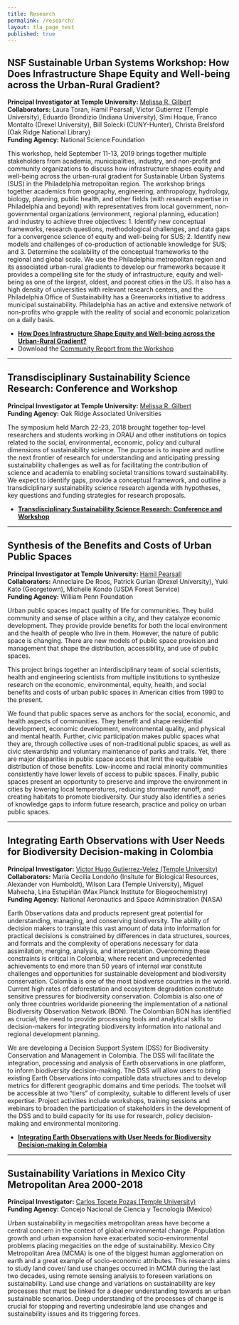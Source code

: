 ```yaml
---
title: Research
permalink: /research/
layout: tla_page_test
published: true
---
```


## NSF Sustainable Urban Systems Workshop: How Does Infrastructure Shape Equity and Well-being across the Urban-Rural Gradient?

**Principal Investigator at Temple University:** [Melissa R. Gilbert](https://liberalarts.temple.edu/academics/faculty/gilbert-melissa-r)<br>
**Collaborators:** Laura Toran, Hamil Pearsall, Victor Gutierrez (Temple University), Eduardo Brondizio (Indiana University), Simi Hoque, Franco Montalto (Drexel University), Bill Solecki (CUNY-Hunter), Christa Brelsford (Oak Ridge National Library)<br>
**Funding Agency:** National Science Foundation<br>

This workshop, held September 11-13, 2019 brings together multiple stakeholders from academia, municipalities, industry, and non-profit and community organizations to discuss how infrastructure shapes equity and well-being across the urban-rural gradient for Sustainable Urban Systems (SUS) in the Philadelphia metropolitan region. The workshop brings together academics from geography, engineering, anthropology, hydrology, biology, planning, public health, and other fields (with research expertise in Philadelphia and beyond) with representatives from local government, non-governmental organizations (environment, regional planning, education) and industry to achieve three objectives: 1. Identify new conceptual frameworks, research questions, methodological challenges, and data gaps for a convergence science of equity and well-being for SUS; 2. Identify new models and challenges of co-production of actionable knowledge for SUS; and 3. Determine the scalability of the conceptual frameworks to the regional and global scale. We use the Philadelphia metropolitan region and its associated urban-rural gradients to develop our frameworks because it provides a compelling site for the study of infrastructure, equity and well-being as one of the largest, oldest, and poorest cities in the US. It also has a high density of universities with relevant research centers, and the Philadelphia Office of Sustainability has a Greenworks initiative to address municipal sustainability. Philadelphia has an active and extensive network of non-profits who grapple with the reality of social and economic polarization on a daily basis.

- [**How Does Infrastructure Shape Equity and Well-being across the Urban-Rural Gradient?**](https://sites.temple.edu/susworkshop/)<br>
- Download the [Community Report from the Workshop](https://drive.google.com/open?id=1yZfBqFTSi6-KWA60W57qnr2kupdbS9Tf)<br>

___

## Transdisciplinary Sustainability Science Research: Conference and Workshop

**Principal Investigator at Temple University:** [Melissa R. Gilbert](https://liberalarts.temple.edu/academics/faculty/gilbert-melissa-r)<br>
**Funding Agency:** Oak Ridge Associated Universities<br>

The symposium held March 22-23, 2018 brought together top-level researchers and students working in ORAU and other institutions on topics related to the social, environmental, economic, policy and cultural dimensions of sustainability science. The purpose is to inspire and outline the next frontier of research for understanding and anticipating pressing sustainability challenges as well as for facilitating the contribution of science and academia to enabling societal transitions toward sustainability. We expect to identify gaps, provide a conceptual framework, and outline a transdiciplinary sustainability science research agenda with hypotheses, key questions and funding strategies for research proposals.

- [**Transdisciplinary Sustainability Science Research: Conference and Workshop**](https://events.temple.edu/sites/research/files/images/agenda3.8.18.pdf)<br>

___

## Synthesis of the Benefits and Costs of Urban Public Spaces

**Principal Investigator at Temple University:** [Hamil Pearsall](https://liberalarts.temple.edu/academics/faculty/pearsall-hamil)<br>
**Collaborators:** Anneclaire De Roos, Patrick Gurian (Drexel University), Yuki Kato (Georgetown), Michelle Kondo (USDA Forest Service)<br>
**Funding Agency:** William Penn Foundation<br>

Urban public spaces impact quality of life for communities. They build community and sense of place within a city, and they catalyze economic development. They provide provide benefits for both the local environment and the health of people who live in them. However, the nature of public space is changing. There are new models of public space provision and management that shape the distribution, accessibility, and use of public spaces.

This project brings together an interdisciplinary team of social scientists, health and engineering scientists from multiple institutions to synthesize research on the economic, environmental, equity, health, and social benefits and costs of urban public spaces in American cities from 1990 to the present.

We found that public spaces serve as anchors for the social, economic, and health aspects of communities. They benefit and shape residential development, economic development, environmental quality, and physical and mental health. Further, civic participation makes public spaces what they are, through collective uses of non-traditional public spaces, as well as civic stewardship and voluntary maintenance of parks and trails. Yet, there are major disparities in public space access that limit the equitable distribution of those benefits. Low-income and racial minority communities consistently have lower levels of access to public spaces. Finally, public spaces present an opportunity to preserve and improve the environment in cities by lowering local temperatures, reducing stormwater runoff, and creating habitats to promote biodiversity. Our study also identifies a series of knowledge gaps to inform future research, practice and policy on urban public spaces.

___

## Integrating Earth Observations with User Needs for Biodiversity Decision-making in Colombia

**Principal Investigator:** [Victor Hugo Gutierrez-Velez (Temple University)](https://liberalarts.temple.edu/academics/faculty/gutierrez-velez-victor-hugo)<br>
**Collaborators:** María Cecilia Londoño (Insitute for Biological Resources, Alexander von Humboldt), Wilson Lara (Temple University), Miguel Mahecha, Lina Estupiñàn (Max Planck Institute for Biogeochemistry)<br>
**Funding Agency:** National Aeronautics and Space Administration (NASA)<br>

Earth Observations data and products represent great potential for understanding, managing, and conserving biodiversity. The ability of decision makers to translate this vast amount of data into information for practical decisions is constrained by differences in data structures, sources, and formats and the complexity of operations necessary for data assimilation, merging, analysis, and interpretation. Overcoming these constraints is critical in Colombia, where recent and unprecedented achievements to end more than 50 years of internal war constitute challenges and opportunities for sustainable development and biodiversity conservation. Colombia is one of the most biodiverse countries in the world. Current high rates of deforestation and ecosystem degradation constitute sensitive pressures for biodiversity conservation. Colombia is also one of only three countries worldwide pioneering the implementation of a national Biodiversity Observation Network (BON). The Colombian BON has identified as crucial, the need to provide processing tools and analytical skills to decision-makers for integrating biodiversity information into national and regional development planning.

We are developing a Decision Support System (DSS) for Biodiversity Conservation and Management in Colombia. The DSS will facilitate the integration, processing and analysis of Earth observations in one platform, to inform biodiversity decision-making. The DSS will allow users to bring existing Earth Observations into compatible data structures and to develop metrics for different geographic domains and time periods. The toolset will be accessible at two “tiers” of complexity, suitable to different levels of user expertise. Project activities include workshops, training sessions and webinars to broaden the participation of stakeholders in the development of the DSS and to build capacity for its use for research, policy decision-making and environmental monitoring.

- [**Integrating Earth Observations with User Needs for Biodiversity Decision-making in Colombia**](http://bosproject.org/en/)<br>

___

## Sustainability Variations in Mexico City Metropolitan Area 2000-2018

**Principal Investigator:** [Carlos Topete Pozas (Temple University)](https://liberalarts.temple.edu/academics/faculty/topete-pozas-carlos)<br>
**Funding Agency:** Concejo Nacional de Ciencia y Tecnología (Mexico)<br>

Urban sustainability in megacities metropolitan areas have become a central concern in the context of global environmental change. Population growth and urban expansion have exacerbated socio-environmental problems placing megacities on the edge of sustainability. Mexico City Metropolitan Area (MCMA) is one of the biggest human agglomeration on earth and a great example of socio-economic attributes. This research aims to study land cover/ land use changes occurred in MCMA during the last two decades, using remote sensing analysis to foreseen variations on sustainability. Land use change and variations on sustainability are key processes that must be linked for a deeper understanding towards an urban sustainable scenarios. Deep understanding of the processes of change is crucial for stopping and reverting undesirable land use changes and sustainability issues and its triggering forces.
